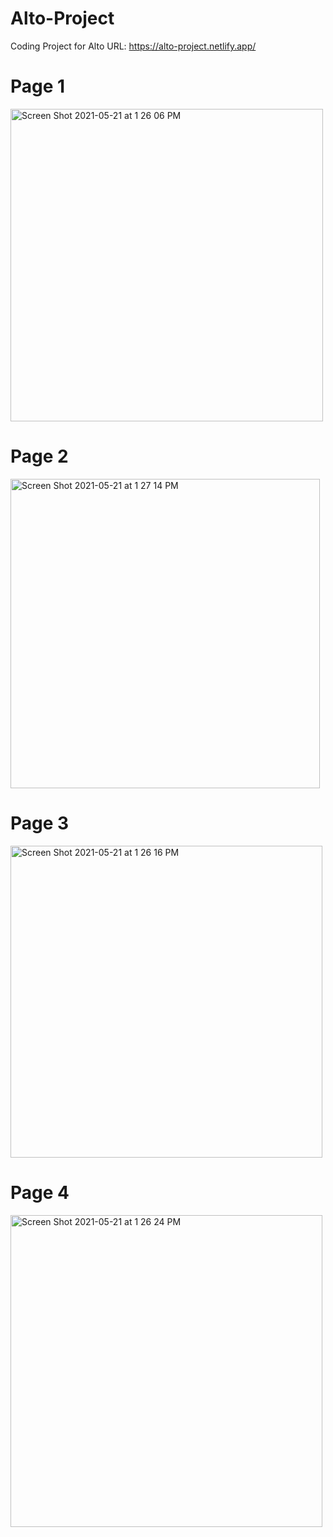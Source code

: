 # Alto-Project
Coding Project for Alto
URL: https://alto-project.netlify.app/


# Page 1
<img width="500" alt="Screen Shot 2021-05-21 at 1 26 06 PM" src="https://user-images.githubusercontent.com/50243619/119182181-354b6300-ba38-11eb-9d93-c5fe7aba3a0b.png">


# Page 2
<img width="495" alt="Screen Shot 2021-05-21 at 1 27 14 PM" src="https://user-images.githubusercontent.com/50243619/119182250-47c59c80-ba38-11eb-8122-8a9ef6d94bb5.png">

# Page 3
<img width="499" alt="Screen Shot 2021-05-21 at 1 26 16 PM" src="https://user-images.githubusercontent.com/50243619/119182271-4f854100-ba38-11eb-90e6-527e25d3eeaf.png">

# Page 4
<img width="499" alt="Screen Shot 2021-05-21 at 1 26 24 PM" src="https://user-images.githubusercontent.com/50243619/119182287-557b2200-ba38-11eb-89f2-9c89d6c9c801.png">

